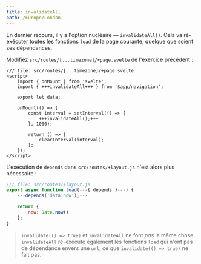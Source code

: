 ```yaml
---
title: invalidateAll
path: /Europe/London
---
```


En dernier recours, il y a l'option nucléaire — `invalidateAll()`. Cela va ré-exécuter toutes les fonctions `load` de la page courante, quelque que soient ses dépendances.

Modifiez `src/routes/[...timezone]/+page.svelte` de l'exercice précédent :

```svelte
/// file: src/routes/[...timezone]/+page.svelte
<script>
	import { onMount } from 'svelte';
	import { +++invalidateAll+++ } from '$app/navigation';

	export let data;

	onMount(() => {
		const interval = setInterval(() => {
			+++invalidateAll();+++
		}, 1000);

		return () => {
			clearInterval(interval);
		};
	});
</script>
```

L'exécution de `depends` dans `src/routes/+layout.js` n'est alors plus nécessaire :

```js
/// file: src/routes/+layout.js
export async function load(---{ depends }---) {
	---depends('data:now');---

	return {
		now: Date.now()
	};
}
```

> `invalidate(() => true)` et `invalidateAll` ne font _pas_ la même chose. `invalidateAll` ré-exécute également les fonctions `load` qui n'ont pas de dépendance envers une `url`, ce que `invalidate(() => true)` ne fait pas.
